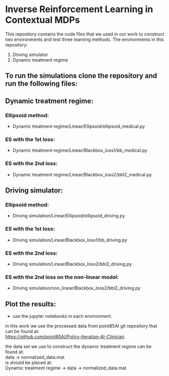 # Inverse Reinforcement Learning in Contextual MDPs

This repository contains the code files that we used in our work to construct two environments and test three learning methods.
The environments in this repository:
1. Driving simulator
2. Dynamic treatment regime

## To run the simulations clone the repository and run the following files:
## Dynamic treatment regime:
### Ellipsoid method:
* Dynamic treatment regime/Linear/Ellipsoid/ellipsoid_medical.py  
### ES with the 1st loss:
* Dynamic treatment regime/Linear/Blackbox_loss1/bb_medical.py  
### ES with the 2nd loss:
* Dynamic treatment regime/Linear/Blackbox_loss2/bbl2_medical.py  
## Driving simulator:
### Ellipsoid method:
* Driving simulation/Linear/Ellipsoid/ellipsoid_driving.py  
### ES with the 1st loss:
* Driving simulation/Linear/Blackbox_loss1/bb_driving.py  
### ES with the 2nd loss:
* Driving simulation/Linear/Blackbox_loss2/bbl2_driving.py  
### ES with the 2nd loss on the non-linear model:
* Driving simulation/non_linear/Blackbox_loss2/bbl2_driving.py

## Plot the results:
* use the jupyter notebooks in each environment.
 
in this work we use the processed data from point85AI git repository that can be found at:  
https://github.com/point85AI/Policy-Iteration-AI-Clinician

the data set we use to construct the dynamic treatment regime can be found at:  
data -> normalized_data.mat  
is should be placed at:  
Dynamic treatment regime -> data -> normalized_data.mat
